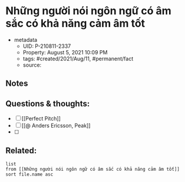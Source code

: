 # Những người nói ngôn ngữ có âm sắc có khả năng cảm âm tốt

- metadata
	- UID: P-210811-2337
	- Property: August 5, 2021 10:09 PM
	- tags: #created/2021/Aug/11, #permanent/fact 
	- source: 

## Notes


## Questions & thoughts:
- [ ] [[Perfect Pitch]]
- [ ] [[@ Anders Ericsson, Peak]]
- [ ] 
## Related:
```dataview
list
from [[Những người nói ngôn ngữ có âm sắc có khả năng cảm âm tốt]]
sort file.name asc
```
